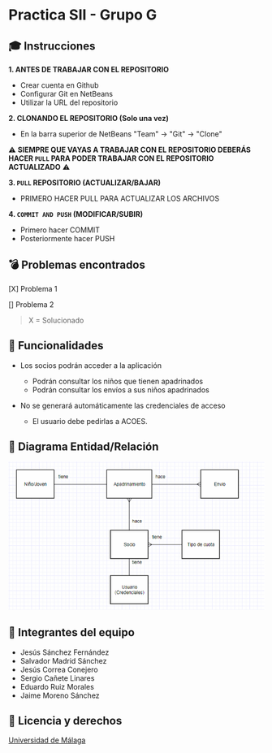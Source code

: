 # Practica SII - Grupo G
## :mortar_board: Instrucciones
**1. ANTES DE TRABAJAR CON EL REPOSITORIO**
 - Crear cuenta en Github
 - Configurar Git en NetBeans
  - Utilizar la URL del repositorio

**2. CLONANDO EL REPOSITORIO (Solo una vez)**
 - En la barra superior de NetBeans "Team" -> "Git" -> "Clone"

:warning: **SIEMPRE QUE VAYAS A TRABAJAR CON EL REPOSITORIO DEBERÁS HACER `PULL` PARA PODER TRABAJAR CON EL REPOSITORIO ACTUALIZADO** :warning:

**3. `PULL` REPOSITORIO (ACTUALIZAR/BAJAR)**
 - PRIMERO HACER PULL PARA ACTUALIZAR LOS ARCHIVOS
 
**4. `COMMIT AND PUSH` (MODIFICAR/SUBIR)**
 - Primero hacer COMMIT
 - Posteriormente hacer PUSH

## :bomb: Problemas encontrados

[X] Problema 1

[] Problema 2

> X = Solucionado

## :rocket: Funcionalidades

- Los socios podrán acceder a la aplicación
  - Podrán consultar los niños que tienen apadrinados
  - Podrán consultar los envíos a sus niños apadrinados
  
- No se generará automáticamente las credenciales de acceso
  - El usuario debe pedirlas a ACOES.

## :hammer: Diagrama Entidad/Relación

![Diagrama E/R](https://github.com/JSanchezFDZ/SII_Practicas/blob/master/Entity%20Relationship/EntityRelationship.PNG?raw=true)


## :grimacing: Integrantes del equipo
- Jesús Sánchez Fernández
- Salvador Madrid Sánchez
- Jesús Correa Conejero
- Sergio Cañete Linares
- Eduardo Ruiz Morales
- Jaime Moreno Sánchez

## :pencil: Licencia y derechos

[Universidad de Málaga](https://www.uma.es)
